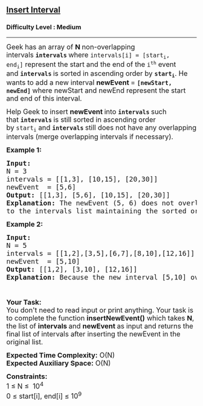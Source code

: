 <h2><a href="https://www.geeksforgeeks.org/problems/insert-interval-1666733333/1">Insert Interval</a></h2><h3>Difficulty Level : Medium</h3><hr><div class="problems_problem_content__Xm_eO"><p><span style="font-size:18px">Geek has&nbsp;an array of <strong>N </strong>non-overlapping intervals&nbsp;<strong><code>intervals</code>&nbsp;</strong>where&nbsp;<code>intervals[i] = [start<sub>i</sub>, end<sub>i</sub>]</code>&nbsp;represent the start and the end of the&nbsp;<code>i<sup>th</sup></code>&nbsp;event and&nbsp;<strong><code>intervals</code>&nbsp;</strong>is sorted in ascending order by&nbsp;<strong><code>start<sub>i</sub></code></strong>. He wants to add a new interval <strong>newEvent </strong>=&nbsp;<strong><code>[newStart, newEnd]</code>&nbsp;</strong>where newStart and newEnd represent the start and end of this interval.</span></p>

<p><span style="font-size:18px">Help Geek to insert&nbsp;<strong>newEvent </strong>into&nbsp;<strong><code>intervals</code>&nbsp;</strong>such that&nbsp;<strong><code>intervals</code>&nbsp;</strong>is still sorted in ascending order by&nbsp;<code>start<sub>i</sub></code>&nbsp;and&nbsp;<strong><code>intervals</code>&nbsp;</strong>still does not have any overlapping intervals (merge overlapping intervals if necessary).</span></p>

<p><span style="font-size:18px"><strong>Example 1:</strong></span></p>

<pre><span style="font-size:18px"><strong>Input:
</strong>N = 3
intervals = [[1,3], [10,15], [20,30]]
newEvent  = [5,6]
<strong>Output: </strong>[[1,3], [5,6], [10,15], [20,30]]
<strong>Explanation: </strong>The newEvent (5, 6) does not overlap with any of the existing ranges, hence it is added </span>
<span style="font-size:18px">to the intervals list maintaining the sorted order of start times.</span>
</pre>

<p><span style="font-size:18px"><strong>Example 2:</strong></span></p>

<pre><span style="font-size:18px"><strong>Input:
</strong>N = 5
intervals = [[1,2],[3,5],[6,7],[8,10],[12,16]]
newEvent  = [5,10]
<strong>Output: </strong>[[1,2], [3,10], [12,16]]
<strong>Explanation: </strong>Because the new interval [5,10] overlaps with [3,5],[6,7],[8,10].</span></pre>

<p>&nbsp;</p>

<p><span style="font-size:18px"><strong>Your Task:</strong><br>
You don't need to read input or print anything. Your task is to complete the function <strong>insertNewEvent()</strong>&nbsp;which takes <strong>N</strong>, the list of <strong>intervals </strong>and <strong>newEvent </strong>as input and returns the final list of intervals after inserting the newEvent in the original list.</span></p>

<p><span style="font-size:18px"><strong>Expected Time Complexity:</strong>&nbsp;O(N)<br>
<strong>Expected Auxiliary Space:</strong>&nbsp;O(N)</span></p>

<p><span style="font-size:18px"><strong>Constraints:</strong><br>
1 ≤ N ≤&nbsp; 10<sup>4</sup><br>
0 ≤ start[i], end[i]&nbsp;≤ 10<sup>9</sup></span></p>
</div>